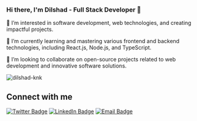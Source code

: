 ### Hi there, I'm Dilshad - Full Stack Developer 👋 





👀 I’m interested in software development, web technologies, and creating impactful projects.

🌱 I’m currently learning and mastering various frontend and backend technologies, including React.js, Node.js, and TypeScript.

💼 I’m looking to collaborate on open-source projects related to web development and innovative software solutions.


<p><img align="center" src="https://github-readme-stats.vercel.app/api/top-langs?username=dilshad-knk&show_icons=true&locale=en&layout=compact" alt="dilshad-knk" /></p>


## Connect with me

[![Twitter Badge](https://img.shields.io/badge/Twitter-blue?logo=twitter&logoColor=white)](https://twitter.com/_dilshadali)
[![LinkedIn Badge](https://img.shields.io/badge/LinkedIn-blue?logo=linkedin&logoColor=white)](https://linkedin.com/in/dilshad-knk)
[![Email Badge](https://img.shields.io/badge/Email-blue?logo=gmail&logoColor=white)](mailto:dilshadali.knk@gmail.com)










<!---
dilshad-knk/dilshad-knk is a ✨ special ✨ repository because its `README.md` (this file) appears on your GitHub profile.
You can click the Preview link to see how it looks!
--->
